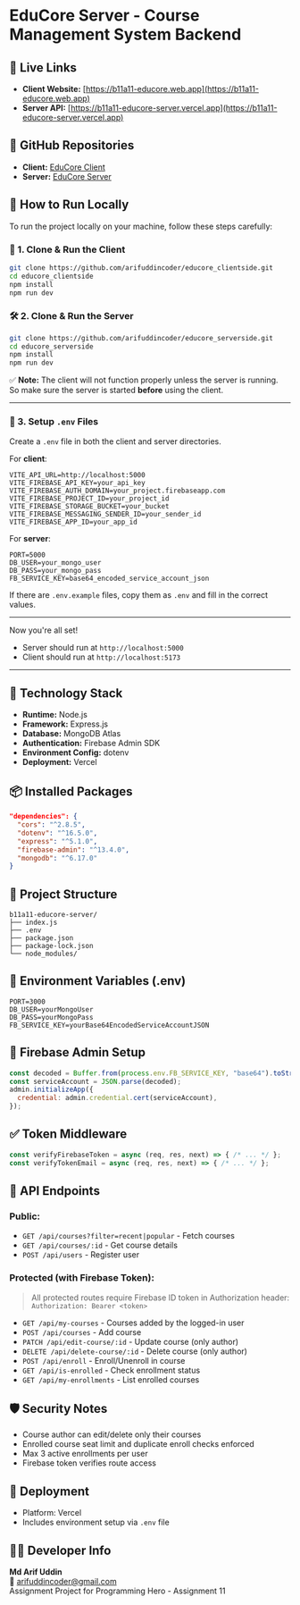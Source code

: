 # EduCore Server - Course Management System Backend

## 🚀 Live Links
- **Client Website:** [https://b11a11-educore.web.app](https://b11a11-educore.web.app)
- **Server API:** [https://b11a11-educore-server.vercel.app](https://b11a11-educore-server.vercel.app)

## 📁 GitHub Repositories
- **Client:** [EduCore Client](https://github.com/arifuddincoder/educore-clientside)
- **Server:** [EduCore Server](https://github.com/arifuddincoder/educore-serverside)

## 🧪 How to Run Locally

To run the project locally on your machine, follow these steps carefully:

### 🚀 1. Clone & Run the Client

```bash
git clone https://github.com/arifuddincoder/educore_clientside.git
cd educore_clientside
npm install
npm run dev
```

### 🛠️ 2. Clone & Run the Server

```bash
git clone https://github.com/arifuddincoder/educore_serverside.git
cd educore_serverside
npm install
npm run dev
```

✅ **Note:** The client will not function properly unless the server is running.  
So make sure the server is started **before** using the client.

---

### 🔐 3. Setup `.env` Files

Create a `.env` file in both the client and server directories.

For **client**:
```
VITE_API_URL=http://localhost:5000
VITE_FIREBASE_API_KEY=your_api_key
VITE_FIREBASE_AUTH_DOMAIN=your_project.firebaseapp.com
VITE_FIREBASE_PROJECT_ID=your_project_id
VITE_FIREBASE_STORAGE_BUCKET=your_bucket
VITE_FIREBASE_MESSAGING_SENDER_ID=your_sender_id
VITE_FIREBASE_APP_ID=your_app_id
```

For **server**:
```
PORT=5000
DB_USER=your_mongo_user
DB_PASS=your_mongo_pass
FB_SERVICE_KEY=base64_encoded_service_account_json
```

If there are `.env.example` files, copy them as `.env` and fill in the correct values.

---

Now you're all set!  
- Server should run at `http://localhost:5000`  
- Client should run at `http://localhost:5173`

---


## 🔧 Technology Stack
- **Runtime:** Node.js
- **Framework:** Express.js
- **Database:** MongoDB Atlas
- **Authentication:** Firebase Admin SDK
- **Environment Config:** dotenv
- **Deployment:** Vercel

## 📦 Installed Packages
```json
"dependencies": {
  "cors": "^2.8.5",
  "dotenv": "^16.5.0",
  "express": "^5.1.0",
  "firebase-admin": "^13.4.0",
  "mongodb": "^6.17.0"
}
```

## 📂 Project Structure
```
b11a11-educore-server/
├── index.js
├── .env
├── package.json
├── package-lock.json
└── node_modules/
```

## 📃 Environment Variables (.env)
```
PORT=3000
DB_USER=yourMongoUser
DB_PASS=yourMongoPass
FB_SERVICE_KEY=yourBase64EncodedServiceAccountJSON
```

## 🔐 Firebase Admin Setup
```js
const decoded = Buffer.from(process.env.FB_SERVICE_KEY, "base64").toString("utf8");
const serviceAccount = JSON.parse(decoded);
admin.initializeApp({
  credential: admin.credential.cert(serviceAccount),
});
```

## ✅ Token Middleware
```js
const verifyFirebaseToken = async (req, res, next) => { /* ... */ };
const verifyTokenEmail = async (req, res, next) => { /* ... */ };
```

## 🔢 API Endpoints
### Public:
- `GET /api/courses?filter=recent|popular` - Fetch courses
- `GET /api/courses/:id` - Get course details
- `POST /api/users` - Register user

### Protected (with Firebase Token):
> All protected routes require Firebase ID token in Authorization header:
> `Authorization: Bearer <token>`

- `GET /api/my-courses` - Courses added by the logged-in user
- `POST /api/courses` - Add course
- `PATCH /api/edit-course/:id` - Update course (only author)
- `DELETE /api/delete-course/:id` - Delete course (only author)
- `POST /api/enroll` - Enroll/Unenroll in course
- `GET /api/is-enrolled` - Check enrollment status
- `GET /api/my-enrollments` - List enrolled courses

## 🛡️ Security Notes
- Course author can edit/delete only their courses
- Enrolled course seat limit and duplicate enroll checks enforced
- Max 3 active enrollments per user
- Firebase token verifies route access

## 🚨 Deployment
- Platform: Vercel
- Includes environment setup via `.env` file

## 👨‍💼 Developer Info
**Md Arif Uddin**  
📧 arifuddincoder@gmail.com  
Assignment Project for Programming Hero - Assignment 11


